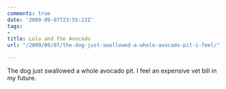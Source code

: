 ```yaml
---
comments: true
date: '2009-09-07T23:55:22Z'
tags:
- 
title: Lola and the Avocado
url: "/2009/09/07/the-dog-just-swallowed-a-whole-avocado-pit-i-feel/"

---
```

<p>The dog just swallowed a whole avocado pit. I feel an expensive vet bill in my future.</p>
